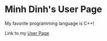 # Minh Dinh's User Page

My favorite programming language is C++!

Link to my [User Page](https://minhdinh901.github.io/GitHub-Pages-Project/)